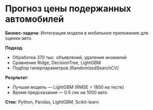 # Прогноз цены подержанных автомобилей

**Бизнес-задача**: Интеграция модели в мобильное приложение для оценки авто.  

**Подход**:  
- Обработка 370 тыс. объявлений, удаление аномалий  
- Сравнение Ridge, DecisionTree, LightGBM  
- Подбор гиперпараметров (RandomizedSearchCV)  

**Результат**:  
- Лучшая модель — LightGBM (RMSE = 1850 на тесте)  
- Время предсказания — 0.5 сек на 1000 авто  

**Стек**: Python, Pandas, LightGBM, Scikit-learn
